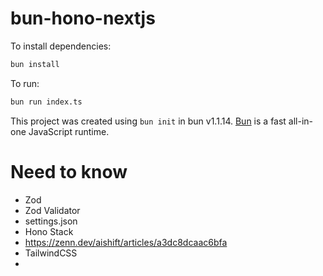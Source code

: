 # bun-hono-nextjs

To install dependencies:

```bash
bun install
```

To run:

```bash
bun run index.ts
```

This project was created using `bun init` in bun v1.1.14. [Bun](https://bun.sh) is a fast all-in-one JavaScript runtime.


# Need to know
- Zod
- Zod Validator
- settings.json
- Hono Stack
- https://zenn.dev/aishift/articles/a3dc8dcaac6bfa
- TailwindCSS
- 
